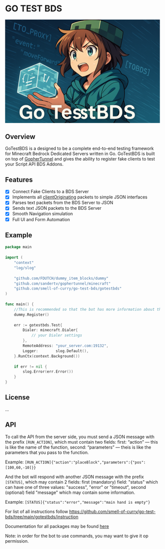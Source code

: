 # GO TEST BDS

![Logo](images/logo.png)

## Overview

GoTestBDS is a designed to be a complete end-to-end testing framework for Minecraft Bedrock Dedicated Servers written in Go. GoTestBDS is built on top of [GopherTunnel](https://github.com/Sandertv/gophertunnel) and gives the ability to register fake clients to test your Script API BDS Addons.

## Features

- [x] Connect Fake Clients to a BDS Server
- [x] Implements all [clientOriginating](https://github.com/Sandertv/gophertunnel/blob/master/minecraft/protocol/packet/pool.go#L279) packets to simple JSON interfaces
- [x] Parses text packets from the BDS Server to JSON
- [x] Sends text JSON packets to the BDS Server
- [x] Smooth Navigation simulation
- [x] Full UI and Form Automation

## Example
```go
package main

import (
	"context"
	"log/slog"

	"github.com/FDUTCH/dummy_item_blocks/dummy"
	"github.com/sandertv/gophertunnel/minecraft"
	"github.com/smell-of-curry/go-test-bds/gotestbds"
)

func main() {
	//This is recommended so that the bot has more information about the blocks, making its actions more accurate.
	dummy.Register()

	err := gotestbds.Test{
		Dialer: minecraft.Dialer{
			// your Dialer settings
		},
		RemoteAddress: "your_server.com:19132",
		Logger:        slog.Default(),
	}.RunCtx(context.Background())
	
	if err != nil {
		slog.Error(err.Error())
	}
}
```

## License

...

## API

To call the API from the server side, you must send a JSON message with the prefix `[RUN_ACTION]`, which must contain two fields:
first: “action” — this is like the name of the function,
second: “parameters” — theis is like the parameters that you pass to the function.

Example: `[RUN_ACTION]{"action":"placeBlock","parameters":{"pos":[100,60,-10]}}`

And the bot will respond with another JSON message with the prefix ```[STATUS]```, which may contain 2 fields:
first (mandatory) field: "status" which can have one of three values: "success", "error" or "timeout",
second (optional) field "message" which may contain some information.

Example: ```[STATUS]{"status":"error","message":"main hand is empty"}```

For list of all instructions follow https://github.com/smell-of-curry/go-test-bds/tree/main/gotestbds/instruction

Documentation for all packages may be found [here](https://pkg.go.dev/github.com/smell-of-curry/go-test-bds/gotestbds) 

Note: in order for the bot to use commands, you may want to give it op permission.